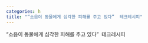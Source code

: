 ```yaml
---
categories: h
title: "“소음이 동물에게 심각한 피해를 주고 있다”  테크레시피"
---
```

“소음이 동물에게 심각한 피해를 주고 있다”&nbsp;&nbsp;테크레시피
